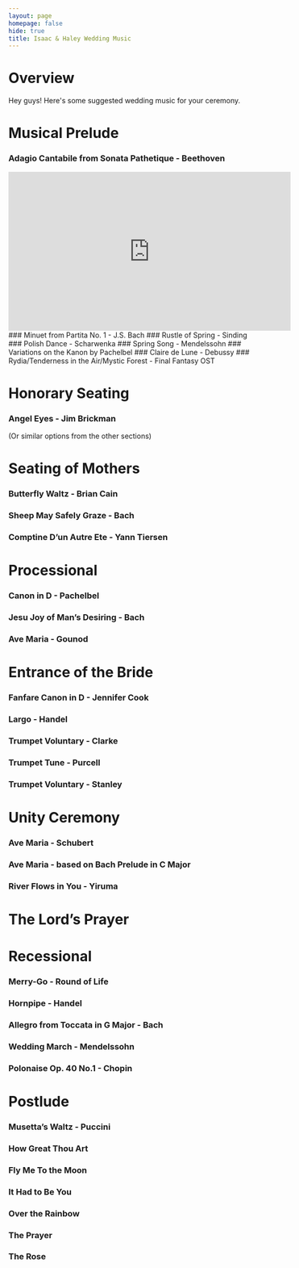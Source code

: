 ```yaml
---
layout: page
homepage: false
hide: true
title: Isaac & Haley Wedding Music
---
```


# Overview

Hey guys! Here's some suggested wedding music for your ceremony.

# Musical Prelude
### Adagio Cantabile from Sonata Pathetique - Beethoven
<iframe width="560" height="315" src="https://www.youtube.com/embed/A7sLEFVfAyU" frameborder="0" allow="accelerometer; autoplay; encrypted-media; gyroscope; picture-in-picture" allowfullscreen></iframe>
### Minuet from Partita No. 1 - J.S. Bach 
### Rustle of Spring - Sinding 
### Polish Dance - Scharwenka 
### Spring Song - Mendelssohn 
### Variations on the Kanon by Pachelbel 
### Claire de Lune - Debussy 
### Rydia/Tenderness in the Air/Mystic Forest - Final Fantasy OST

# Honorary Seating
### Angel Eyes - Jim Brickman 
(Or similar options from the other sections)

# Seating of Mothers
### Butterfly Waltz - Brian Cain 
### Sheep May Safely Graze - Bach 
### Comptine D’un Autre Ete - Yann Tiersen 

# Processional
### Canon in D - Pachelbel
### Jesu Joy of Man’s Desiring - Bach
### Ave Maria - Gounod

# Entrance of the Bride
### Fanfare Canon in D - Jennifer Cook 
### Largo - Handel 
### Trumpet Voluntary - Clarke 
### Trumpet Tune - Purcell 
### Trumpet Voluntary - Stanley 

# Unity Ceremony 
### Ave Maria - Schubert 
### Ave Maria - based on Bach Prelude in C Major 
### River Flows in You - Yiruma 

# The Lord’s Prayer 

# Recessional
### Merry-Go - Round of Life 
### Hornpipe - Handel
### Allegro from Toccata in G Major - Bach 
### Wedding March - Mendelssohn 
### Polonaise Op. 40 No.1 - Chopin 

# Postlude
### Musetta’s Waltz - Puccini 
### How Great Thou Art
### Fly Me To the Moon 
### It Had to Be You 
### Over the Rainbow 
### The Prayer 
### The Rose 
